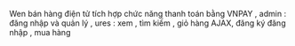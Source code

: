 Wen bán hàng điện tử tích hợp chức năng thanh toán bằng VNPAY , admin : đăng nhập và quản lý , ures : xem , tìm kiếm , giỏ hàng AJAX, đăng ký đăng nhập , mua hàng
